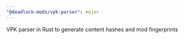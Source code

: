 ```yaml
---
"@deadlock-mods/vpk-parser": major
---
```


VPK parser in Rust to generate content hashes and mod fingerprints
